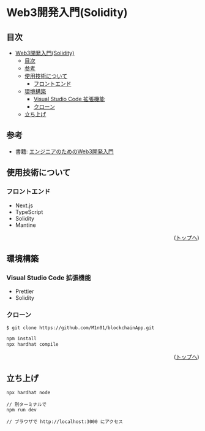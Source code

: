 # Web3開発入門(Solidity)

## 目次

- [Web3開発入門(Solidity)](#web3開発入門solidity)
	- [目次](#目次)
	- [参考](#参考)
	- [使用技術について](#使用技術について)
		- [フロントエンド](#フロントエンド)
	- [環境構築](#環境構築)
		- [Visual Studio Code 拡張機能](#visual-studio-code-拡張機能)
		- [クローン](#クローン)
	- [立ち上げ](#立ち上げ)

## 参考
- 書籍: [エンジニアのためのWeb3開発入門](https://www.amazon.co.jp/%E3%82%A8%E3%83%B3%E3%82%B8%E3%83%8B%E3%82%A2%E3%81%AE%E3%81%9F%E3%82%81%E3%81%AEWeb3%E9%96%8B%E7%99%BA%E5%85%A5%E9%96%80-%E3%82%A4%E3%83%BC%E3%82%B5%E3%83%AA%E3%82%A2%E3%83%A0%E3%83%BBNFT%E3%83%BBDAO%E3%81%AB%E3%82%88%E3%82%8B%E3%83%96%E3%83%AD%E3%83%83%E3%82%AF%E3%83%81%E3%82%A7%E3%83%BC%E3%83%B3Web%E3%82%A2%E3%83%97%E3%83%AA%E9%96%8B%E7%99%BA-%E6%84%9B%E6%95%AC-%E7%9C%9F%E7%94%9F/dp/4295018635)

## 使用技術について

### フロントエンド
- Next.js
- TypeScript
- Solidity
- Mantine

<p align="right">(<a href="#top">トップへ</a>)</p>

## 環境構築
### Visual Studio Code 拡張機能

- Prettier
- Solidity

### クローン

```
$ git clone https://github.com/M1n01/blockchainApp.git
```

```bash
npm install
npx hardhat compile
```

<p align="right">(<a href="#top">トップへ</a>)</p>

## 立ち上げ

```
npx hardhat node

// 別ターミナルで
npm run dev

// ブラウザで http://localhost:3000 にアクセス
```
